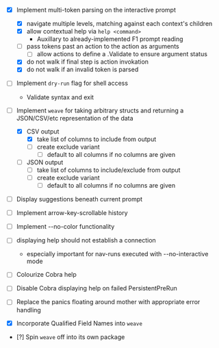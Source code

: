 - [x] Implement multi-token parsing on the interactive prompt
    - [x] navigate multiple levels, matching against each context's children
    - [x] allow contextual help via `help <command>`
        - Auxillary to already-implemented F1 prompt reading
    - [ ] pass tokens past an action to the action as arguments
        - [ ] allow actions to define a .Validate to ensure argument status
    - [x] do not walk  if final step is action invokation
    - [x] do not walk if an invalid token is parsed

- [ ] Implement `dry-run` flag for shell access
    - Validate syntax and exit

- [ ] Implement `weave` for taking arbitrary structs and returning a JSON/CSV/etc representation of the data
    - [x] CSV output
        - [x] take list of columns to include from output
        - [ ] create exclude variant
            - [ ] default to all columns if no columns are given
    - [ ] JSON output
        - [ ] take list of columns to include/exclude from output
        - [ ] create exclude variant
            - [ ] default to all columns if no columns are given

- [ ] Display suggestions beneath current prompt

- [ ] Implement arrow-key-scrollable history

- [ ] Implement --no-color functionality

- [ ] displaying help should not establish a connection
    - especially important for nav-runs executed with --no-interactive mode 

- [ ] Colourize Cobra help

- [ ] Disable Cobra displaying help on failed PersistentPreRun

- [ ] Replace the panics floating around mother with appropriate error handling

- [x] Incorporate Qualified Field Names into `weave`

- [?] Spin `weave` off into its own package
